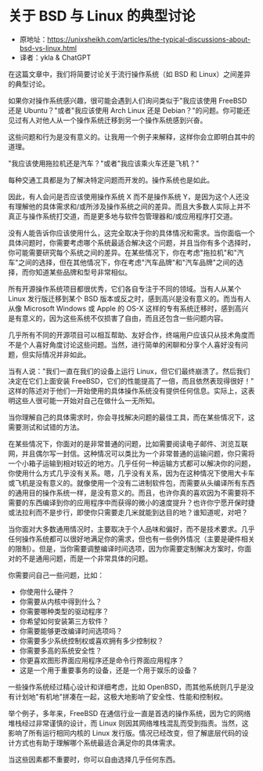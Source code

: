 # 关于 BSD 与 Linux 的典型讨论

- 原地址：<https://unixsheikh.com/articles/the-typical-discussions-about-bsd-vs-linux.html>
- 译者：ykla & ChatGPT

在这篇文章中，我们将简要讨论关于流行操作系统（如 BSD 和 Linux）之间差异的典型讨论。

如果你对操作系统感兴趣，很可能会遇到人们询问类似于"我应该使用 FreeBSD 还是 Ubuntu？"或者"我应该使用 Arch Linux 还是 Debian？"的问题。你可能还见过有人对他人从一个操作系统迁移到另一个操作系统感到兴奋。

这些问题和行为是没有意义的。让我用一个例子来解释，这样你会立即明白其中的道理。

"我应该使用拖拉机还是汽车？"或者"我应该乘火车还是飞机？"

每种交通工具都是为了解决特定问题而开发的。操作系统也是如此。

因此，有人会问是否应该使用操作系统 X 而不是操作系统 Y，是因为这个人还没有理解他的具体需求和/或所涉及操作系统之间的差异。而且大多数人实际上并不真正与操作系统打交道，而是更多地与软件包管理器和/或应用程序打交道。

没有人能告诉你应该使用什么，这完全取决于你的具体情况和需求。当你面临一个具体问题时，你需要考虑哪个系统最适合解决这个问题，并且当你有多个选择时，你可能需要研究每个系统之间的差异。在某些情况下，你在考虑"拖拉机"和"汽车"之间的选择，但在其他情况下，你在考虑"汽车品牌"和"汽车品牌"之间的选择，而你知道某些品牌和型号非常相似。

所有开源操作系统项目都很优秀，它们各自专注于不同的领域。当有人从某个 Linux 发行版迁移到某个 BSD 版本或反之时，感到高兴是没有意义的。而当有人从像 Microsoft Windows 或 Apple 的 OS-X 这样的专有系统迁移时，感到高兴是有意义的，因为这些系统不仅损害了自由，而且还包含一些问题内容。

几乎所有不同的开源项目可以相互帮助、友好合作，终端用户应该只从技术角度而不是个人喜好角度讨论这些问题。当然，进行简单的闲聊和分享个人喜好没有问题，但实际情况并非如此。

当有人说："我们一直在我们的设备上运行 Linux，但它们最终崩溃了。然后我们决定在它们上面安装 FreeBSD，它们的性能提高了一倍，而且依然表现得很好！" 这样的陈述对于他们一开始使用的具体操作系统没有提供任何信息。实际上，这表明这些人很可能一开始对自己在做什么一无所知。

当你理解自己的具体需求时，你会寻找解决问题的最佳工具，而在某些情况下，这需要测试和试错的方法。

在某些情况下，你面对的是非常普通的问题，比如需要阅读电子邮件、浏览互联网，并且偶尔写一封信。这种情况可以类比为一个非常普通的运输问题，你只需将一个小箱子运输到相对较近的地方。几乎任何一种运输方式都可以解决你的问题，你使用什么方式几乎没有关系。嗯，几乎没有关系，因为在这种情况下使用大卡车或飞机是没有意义的。就像使用一个没有二进制软件包，而需要从头编译所有东西的通用目的操作系统一样，是没有意义的。而且，也许你真的喜欢因为不需要将不需要的东西编译到你的应用程序中而获得的微小的速度提升？也许你宁愿开保时捷或法拉利而不是步行，即使你只需要走几米就能到达目的地？谁知道呢，对吧？

当你面对大多数通用情况时，主要取决于个人品味和偏好，而不是技术要求。几乎任何操作系统都可以很好地满足你的需求，但也有一些例外情况（主要是硬件相关的限制）。但是，当你需要调整编译时间选项，因为你需要定制解决方案时，你面对的不是通用问题，而是一个非常具体的问题。

你需要问自己一些问题，比如：

- 你使用什么硬件？
- 你需要从内核中得到什么？
- 你需要哪种类型的驱动程序？
- 你希望如何安装第三方软件？
- 你需要能够更改编译时间选项吗？
- 你需要多少系统控制权或喜欢拥有多少控制权？
- 你需要多高的系统安全性？
- 你更喜欢图形界面应用程序还是命令行界面应用程序？
- 这是一个用于重要事务的设备，还是一个用于娱乐的设备？

一些操作系统经过精心设计和详细考虑，比如 OpenBSD，而其他系统则几乎是没有计划地"有机地"拼凑在一起，这极大地影响了安全性、性能和控制权。

举个例子，多年来，FreeBSD 在通信行业一直是首选的操作系统，因为它的网络堆栈经过非常谨慎的设计，而 Linux 则因其网络堆栈混乱而受到指责。当然，这影响了所有运行相同内核的 Linux 发行版。情况已经改变，但了解底层代码的设计方式也有助于理解哪个系统最适合满足你的具体需求。

当这些因素都不重要时，你可以自由选择几乎任何东西。
